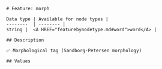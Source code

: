<pre><code># Feature: morph

Data type | Available for node types |
--------  | -------- |
string |  &lt;A HREF="featurebynodetype.md#word"&gt;word&lt;/A&gt; |

## Description

✅ Morphological tag (Sandborg-Petersen morphology)

## Values
</code></pre>
